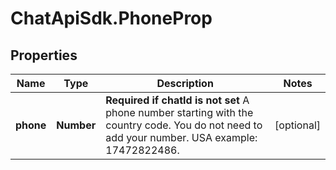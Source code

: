 # ChatApiSdk.PhoneProp

## Properties

Name | Type | Description | Notes
------------ | ------------- | ------------- | -------------
**phone** | **Number** | **Required if chatId is not set**  A phone number starting with the country code. You do not need to add your number.   USA example: 17472822486. | [optional] 


